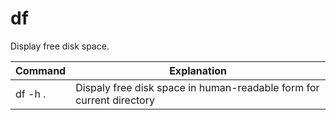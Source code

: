 # df

Display free disk space.

Command | Explanation
-|-
df -h . | Dispaly free disk space in human-readable form for current directory
